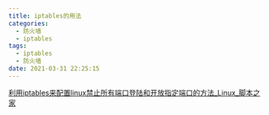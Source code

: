 ```yaml
---
title: iptables的用法
categories:
  - 防火墙
  - iptables
tags:
  - iptables
  - 防火墙
date: 2021-03-31 22:25:15
---
```


[利用iptables来配置linux禁止所有端口登陆和开放指定端口的方法_Linux_脚本之家](https://www.jb51.net/article/101844.htm)

